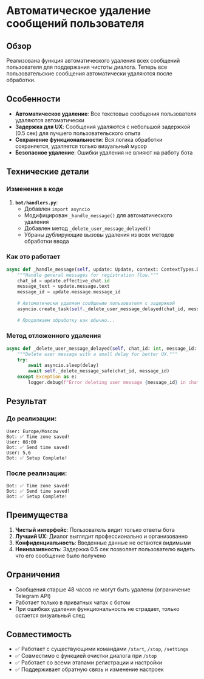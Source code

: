 # Автоматическое удаление сообщений пользователя

## Обзор
Реализована функция автоматического удаления всех сообщений пользователя для поддержания чистоты диалога. Теперь все пользовательские сообщения автоматически удаляются после обработки.

## Особенности
- **Автоматическое удаление**: Все текстовые сообщения пользователя удаляются автоматически
- **Задержка для UX**: Сообщения удаляются с небольшой задержкой (0.5 сек) для лучшего пользовательского опыта
- **Сохранение функциональности**: Вся логика обработки сохраняется, удаляется только визуальный мусор
- **Безопасное удаление**: Ошибки удаления не влияют на работу бота

## Технические детали

### Изменения в коде

1. **`bot/handlers.py`**:
   - Добавлен `import asyncio`
   - Модифицирован `_handle_message()` для автоматического удаления
   - Добавлен метод `_delete_user_message_delayed()`
   - Убраны дублирующие вызовы удаления из всех методов обработки ввода

### Как это работает

```python
async def _handle_message(self, update: Update, context: ContextTypes.DEFAULT_TYPE) -> None:
    """Handle general messages for registration flow."""
    chat_id = update.effective_chat.id
    message_text = update.message.text
    message_id = update.message.message_id
    
    # Автоматически удаляем сообщение пользователя с задержкой
    asyncio.create_task(self._delete_user_message_delayed(chat_id, message_id))
    
    # Продолжаем обработку как обычно...
```

### Метод отложенного удаления

```python
async def _delete_user_message_delayed(self, chat_id: int, message_id: int, delay: float = 0.5) -> None:
    """Delete user message with a small delay for better UX."""
    try:
        await asyncio.sleep(delay)
        await self._delete_message_safe(chat_id, message_id)
    except Exception as e:
        logger.debug(f"Error deleting user message {message_id} in chat {chat_id}: {e}")
```

## Результат

### До реализации:
```
User: Europe/Moscow
Bot: ✅ Time zone saved!
User: 08:00
Bot: ✅ Send time saved!
User: 5,6
Bot: ✅ Setup Complete!
```

### После реализации:
```
Bot: ✅ Time zone saved!
Bot: ✅ Send time saved!
Bot: ✅ Setup Complete!
```

## Преимущества

1. **Чистый интерфейс**: Пользователь видит только ответы бота
2. **Лучший UX**: Диалог выглядит профессионально и организованно
3. **Конфиденциальность**: Введенные данные не остаются видимыми
4. **Неинвазивность**: Задержка 0.5 сек позволяет пользователю видеть что его сообщение было получено

## Ограничения

- Сообщения старше 48 часов не могут быть удалены (ограничение Telegram API)
- Работает только в приватных чатах с ботом
- При ошибках удаления функциональность не страдает, только остается визуальный след

## Совместимость

- ✅ Работает с существующими командами `/start`, `/stop`, `/settings`
- ✅ Совместимо с функцией очистки диалога при `/stop`
- ✅ Работает со всеми этапами регистрации и настройки
- ✅ Поддерживает обратную связь и изменение настроек 